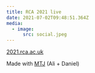 ```yaml
---
title: RCA 2021 live
date: 2021-07-02T09:48:51.364Z
media:
  - image:
      src: social.jpeg
---
```

[2021.rca.ac.uk](https://2021.rca.ac.uk)

Made with [MTJ](https://mtj.io/) (Ali + Daniel)